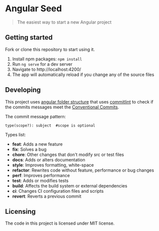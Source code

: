 # Angular Seed
> The easiest way to start a new Angular project

## Getting started

Fork or clone this repository to start using it.

1. Install npm packages: ```npm install```
2. Run ```ng serve``` for a dev server
3. Navigate to http://localhost:4200/
4. The app will automatically reload if you change any of the source files

## Developing

This project uses [angular folder structure](https://github.com/Frannca/angular-folder-structure) that uses [commitlint](https://github.com/conventional-changelog/commitlint) to check if the commits messages meet the [Conventional Commits](https://www.conventionalcommits.org/en/v1.0.0/).

The commit message pattern:

```
type(scope?): subject  #scope is optional
```

Types list:

* **feat**:  Adds a new feature
* **fix**: Solves a bug
* **chore**: Other changes that don't modify src or test files
* **docs**: Adds or alters documentation
* **style**: Improves formatting, white-space
* **refactor**: Rewrites code without feature, performance or bug changes
* **perf**: Improves performance
* **test**: Adds or modifies tests
* **build**: Affects the build system or external dependencies
* **ci**: Changes CI configuration files and scripts
* **revert**: Reverts a previous commit

## Licensing

The code in this project is licensed under MIT license.
